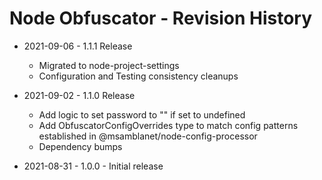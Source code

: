 # Node Obfuscator - Revision History

- 2021-09-06 - 1.1.1 Release
    - Migrated to node-project-settings
    - Configuration and Testing consistency cleanups
- 2021-09-02 - 1.1.0 Release
    - Add logic to set password to "" if set to undefined
    - Add ObfuscatorConfigOverrides type to match config patterns established in @msamblanet/node-config-processor
    - Dependency bumps

- 2021-08-31 - 1.0.0 - Initial release
